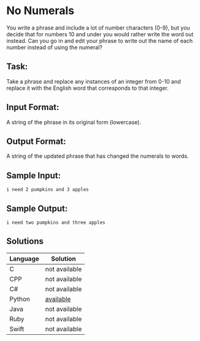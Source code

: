 # No Numerals 
You write a phrase and include a lot of number characters (0-9), but you decide that for numbers 10 and under you would rather write the word out instead. Can you go in and edit your phrase to write out the name of each number instead of using the numeral?
 
## Task:  
Take a phrase and replace any instances of an integer from 0-10 and replace it with the English word that corresponds to that integer.

## Input Format:
A string of the phrase in its original form (lowercase).

## Output Format:
A string of the updated phrase that has changed the numerals to words.

## Sample Input:
```
i need 2 pumpkins and 3 apples
```

## Sample Output:  
```
i need two pumpkins and three apples
```

## Solutions

Language | Solution
---------|---------
C | not available
CPP | not available
C# | not available
Python | [available](https://raw.githubusercontent.com/chankruze/challenges/master/sololearn/NoNumerals/NoNumerals.py)
Java | not available
Ruby | not available
Swift | not available